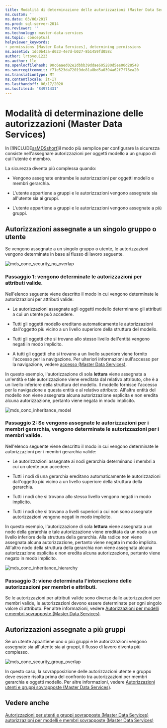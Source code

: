 ```yaml
---
title: Modalità di determinazione delle autorizzazioni (Master Data Services) | Microsoft Docs
ms.custom: ''
ms.date: 03/06/2017
ms.prod: sql-server-2014
ms.reviewer: ''
ms.technology: master-data-services
ms.topic: conceptual
helpviewer_keywords:
- permissions [Master Data Services], determining permissions
ms.assetid: 1dc0b43a-d023-4e7d-b027-8b1459fd058c
author: lrtoyou1223
ms.author: lle
ms.openlocfilehash: 90c6aaed02e2dbbb39ddae605280d5ee00d28548
ms.sourcegitcommit: f71e523da72019de81a8bd5a0394a62f7f76ea20
ms.translationtype: MT
ms.contentlocale: it-IT
ms.lasthandoff: 06/17/2020
ms.locfileid: "84971431"
---
```

# <a name="how-permissions-are-determined-master-data-services"></a>Modalità di determinazione delle autorizzazioni (Master Data Services)
  In [!INCLUDE[ssMDSshort](../includes/ssmdsshort-md.md)]il modo più semplice per configurare la sicurezza consiste nell'assegnare autorizzazioni per oggetti modello a un gruppo di cui l'utente è membro.

 La sicurezza diventa più complessa quando:

-   Vengono assegnate entrambe le autorizzazioni per oggetti modello e membri gerarchia.

-   L'utente appartiene a gruppi e le autorizzazioni vengono assegnate sia all'utente sia ai gruppi.

-   L'utente appartiene a gruppi e le autorizzazioni vengono assegnate a più gruppi.

## <a name="permissions-assigned-to-a-single-group-or-user"></a>Autorizzazioni assegnate a un singolo gruppo o utente
 Se vengono assegnate a un singolo gruppo o utente, le autorizzazioni vengono determinate in base al flusso di lavoro seguente.

 ![mds_conc_security_no_overlap](../../2014/master-data-services/media/mds-conc-security-no-overlap.gif "mds_conc_security_no_overlap")

### <a name="step-1-effective-attribute-permissions-are-determined"></a>Passaggio 1: vengono determinate le autorizzazioni per attributi valide.
 Nell'elenco seguente viene descritto il modo in cui vengono determinate le autorizzazioni per attributi valide:

-   Le autorizzazioni assegnate agli oggetti modello determinano gli attributi a cui un utente può accedere.

-   Tutti gli oggetti modello ereditano automaticamente le autorizzazioni dall'oggetto più vicino a un livello superiore della struttura del modello.

-   Tutti gli oggetti che si trovano allo stesso livello dell'entità vengono negati in modo implicito.

-   A tutti gli oggetti che si trovano a un livello superiore viene fornito l'accesso per la navigazione. Per ulteriori informazioni sull'accesso per la navigazione, vedere [accesso &#40;Master Data Services&#41;](navigational-access-master-data-services.md).

 In questo esempio, l'autorizzazione di sola **lettura** viene assegnata a un'entità e tale autorizzazione viene ereditata dal relativo attributo, che è a un livello inferiore della struttura del modello. Il modello fornisce l'accesso per la navigazione a questa entità e al relativo attributo. All'altra entità del modello non viene assegnata alcuna autorizzazione esplicita e non eredita alcuna autorizzazione, pertanto viene negata in modo implicito.

 ![mds_conc_inheritance_model](../../2014/master-data-services/media/mds-conc-inheritance-model.gif "mds_conc_inheritance_model")

### <a name="step-2-if-hierarchy-member-permissions-are-assigned-effective-member-permissions-are-determined"></a>Passaggio 2: Se vengono assegnate le autorizzazioni per i membri gerarchia, vengono determinate le autorizzazioni per i membri valide.
 Nell'elenco seguente viene descritto il modo in cui vengono determinate le autorizzazioni per i membri gerarchia valide:

-   Le autorizzazioni assegnate ai nodi gerarchia determinano i membri a cui un utente può accedere.

-   Tutti i nodi di una gerarchia ereditano automaticamente le autorizzazioni dall'oggetto più vicino a un livello superiore della struttura della gerarchia.

-   Tutti i nodi che si trovano allo stesso livello vengono negati in modo implicito.

-   Tutti i nodi che si trovano a livelli superiori a cui non sono assegnate autorizzazioni vengono negati in modo implicito.

 In questo esempio, l'autorizzazione di sola **lettura** viene assegnata a un nodo della gerarchia e tale autorizzazione viene ereditata da un nodo a un livello inferiore della struttura della gerarchia. Alla radice non viene assegnata alcuna autorizzazione, pertanto viene negata in modo implicito. All'altro nodo della struttura della gerarchia non viene assegnata alcuna autorizzazione esplicita e non eredita alcuna autorizzazione, pertanto viene negato in modo implicito.

 ![mds_conc_inheritance_hierarchy](../../2014/master-data-services/media/mds-conc-inheritance-hierarchy.gif "mds_conc_inheritance_hierarchy")

### <a name="step-3-the-intersection-of-attribute-and-member-permissions-is-determined"></a>Passaggio 3: viene determinata l'intersezione delle autorizzazioni per membri e attributi.
 Se le autorizzazioni per attributi valide sono diverse dalle autorizzazioni per membri valide, le autorizzazioni devono essere determinate per ogni singolo valore di attributo. Per altre informazioni, vedere [Autorizzazioni per modelli e membri sovrapposte &#40;Master Data Services&#41;](../../2014/master-data-services/overlapping-model-and-member-permissions-master-data-services.md).

## <a name="permissions-assigned-to-multiple-groups"></a>Autorizzazioni assegnate a più gruppi
 Se un utente appartiene uno o più gruppi e le autorizzazioni vengono assegnate sia all'utente sia ai gruppi, il flusso di lavoro diventa più complesso.

 ![mds_conc_security_group_overlap](../../2014/master-data-services/media/mds-conc-security-group-overlap.gif "mds_conc_security_group_overlap")

 In questo caso, la sovrapposizione delle autorizzazioni utente e gruppo deve essere risolta prima del confronto tra autorizzazioni per membri gerarchia e oggetti modello. Per altre informazioni, vedere [Autorizzazioni utenti e gruppi sovrapposte &#40;Master Data Services&#41;](../../2014/master-data-services/overlapping-user-and-group-permissions-master-data-services.md).

## <a name="see-also"></a>Vedere anche
 [Autorizzazioni per utenti e gruppi sovrapposte &#40;Master Data Services&#41;](../../2014/master-data-services/overlapping-user-and-group-permissions-master-data-services.md) [autorizzazioni per modelli e membri sovrapposte &#40;Master Data Services&#41;](../../2014/master-data-services/overlapping-model-and-member-permissions-master-data-services.md)


